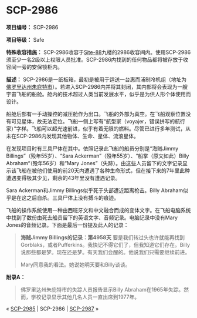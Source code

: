 # SCP-2986
                        


**项目编号：** SCP-2986

**项目等级：** Safe

**特殊收容措施：** SCP-2986收容于[Site-88](/secure-facility-dossier-site-88)九楼的2986收容间内。使用SCP-2986须至少一名2级以上权限人员批准。SCP-2986内找到的任何物品都将被存放于收容间一旁的安保锁柜内。

**描述：** SCP-2986是一纸板箱，最初是被用于运送一台惠而浦制冷机组（地址为[佛罗里达州朱庇特市](/the-gulf)）。若进入SCP-2986内并将其封闭，其内部将会表现为一艘宇宙飞船的船舱。舱内的技术超过人类当前发展水平，似乎是为供人形个体使用而设计。

船舱后部有一手动操控的减压舱作为出口。飞船的外部为真空。在飞船观察位置没有可见星体，故无法定位。飞船一侧上写有“航型家（voyajer，错误拼写的航行家）”字样。飞船可以超光速前进，似乎有着无限的燃料。尽管已进行多年测试，从未在SCP-2986内发现其他物体、生命、星体、流浪星体。

在发现项目时有三具尸体在其中。依照记录此飞船的船员分别是“海贼Jimmy Billings”（殁年55岁）、“Sara Ackerman”（殁年55岁）、“船掌（原文如此）Billy Abraham“（殁年56岁）和“Mary Jones”（失踪）。由这些人员留下的文字记录显示该飞船在被他们使用的前20天内遭遇了各种生命形式，但在接下来的7年里此种遭遇变得极其少见，剩余的43年里没有遭遇记录。

Sara Ackerman和Jimmy Billings似乎死于头部遭近距离枪击。Billy Abraham似乎是在这之后自杀。三具尸体上没有搏斗的痕迹。

飞船的操作系统使用一种由西班牙文和中文融合而成的变体文字。在飞船电脑系统中找到了数份由死去船员留下的英语文字、音频记录。电脑记录中没有Mary Jones的音频记录。下面是最后一份提及此人的记录：


> **海贼Jimmy Billings的记录：第4958天** 
要是我们转过头也许就能再找到Gorblaks，或者Pufferkins。我快记不得它们了，但我知道它们存在。Billy说那些都是梦。现在还是梦。有天我们会醒的。他说我们只需要继续前进。
> 
> Mary同意我的看法。她说她明天要和Billy谈谈。
> 

**附录A：** 


> 佛罗里达州朱庇特市的失踪人员报告显示Billy Abraham在1965年失踪。然而，学校记录显示其他几名人员一直出席到1977年。
> 



« [SCP-2985](/scp-2985) | SCP-2986 | [SCP-2987](/scp-2987) »





                    